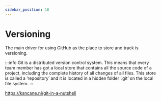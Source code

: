 ```yaml
---
sidebar_position: 10
---
```

# Versioning

The main driver for using GitHub as the place to store and track is versioning. 

:::info
Git is a distributed version control system. This means that every team member has got a local store that contains all the source code of a project, including the complete history of all changes of all files. This store is called a ‘repository’ and it is located in a hidden folder ‘.git’ on the local file system.
:::

https://kancane.nl/git-in-a-nutshell

